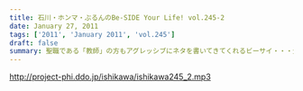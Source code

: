 ```yaml
---
title: 石川・ホンマ・ぶるんのBe-SIDE Your Life! vol.245-2
date: January 27, 2011
tags: ['2011', 'January 2011', 'vol.245']
draft: false
summary: 聖職である「教師」の方もアグレッシブにネタを書いてきてくれるビーサイ・・・生徒達に知られたらこりゃ大変です。NAMAE
---
```


http://project-phi.ddo.jp/ishikawa/ishikawa245_2.mp3